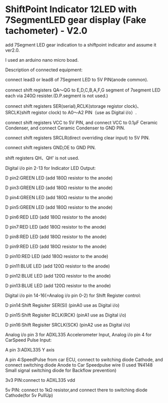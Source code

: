 # ShiftPoint Indicator 12LED with 7SegmentLED gear display (Fake tachometer) - V2.0

add 7Segment LED gear indication to a shiftpoint indicator and assume it ver2.0.

I used an arduino nano micro boad.

Description of connected equipment:

connect lead3 or lead8 of 7Segment LED to 5V PIN(anode common).

connect shift registers QA～QG to E,D,C,B,A,F,G segment of 7segment LED each via 240Ω resister.(D.P.segment is not used.)

connect shift registers SER(serial),RCLK(storage registor clock)、SRCLK(shift registor clock) to A0～A2 PIN（use as Digital i/o）.

connect shift registers VCC to 5V PIN, and connect VCC to 0.1μF Ceramic Condenser, and connect Ceramic Condenser to GND PIN.

connect shift registers SRCLR(direct overriding clear input) to 5V PIN.

connect shift registers GND,OE to GND PIN.

shift registers QH、QH' is not used.


Digital i/o pin 2-13 for Indicator LED Output: 

  D pin2:GREEN LED (add 180Ω resistor to the anode)
  
  D pin3:GREEN LED (add 180Ω resistor to the anode)
  
  D pin4:GREEN LED (add 180Ω resistor to the anode)
  
  D pin5:GREEN LED (add 180Ω resistor to the anode)
  
  D pin6:RED LED (add 180Ω resistor to the anode)
  
  D pin7:RED LED (add 180Ω resistor to the anode)
  
  D pin8:RED LED (add 180Ω resistor to the anode)
  
  D pin9:RED LED (add 180Ω resistor to the anode)
  
  D pin10:RED LED (add 180Ω resistor to the anode)
  
  D pin11:BLUE LED (add 120Ω resistor to the anode)
  
  D pin12:BLUE LED (add 120Ω resistor to the anode)
  
  D pin13:BLUE LED (add 120Ω resistor to the anode)
  
Digital i/o pin 14-16(=Analog i/o pin 0-2) for Shift Register control: 

  D pin14:Shift Regisiter SER(SI) (pinA0 use as Digital i/o)
  
  D pin15:Shift Regisiter RCLK(RCK) (pinA1 use as Digital i/o)

  D pin16:Shift Regisiter SRCLK(SCK) (pinA2 use as Digital i/o)
  
Analog i/o pin 3 for ADXL335 Accelerometer Input, Analog i/o pin 4 for CarSpeed Pulse Input:

  A pin 3:ADXL335 Y axis

  A pin 4:SpeedPulse from car ECU, connect to switching diode Cathode, and connect switching diode Anode to Car Speedpulse wire
  (I used 1N4148 Small signal switching diode for Backflow prevention)
  
3v3 PIN:connect to ADXL335 vdd

5v PIN: connect to 1kΩ resistor,and connect there to switching diode Cathode(for 5v PullUp)

